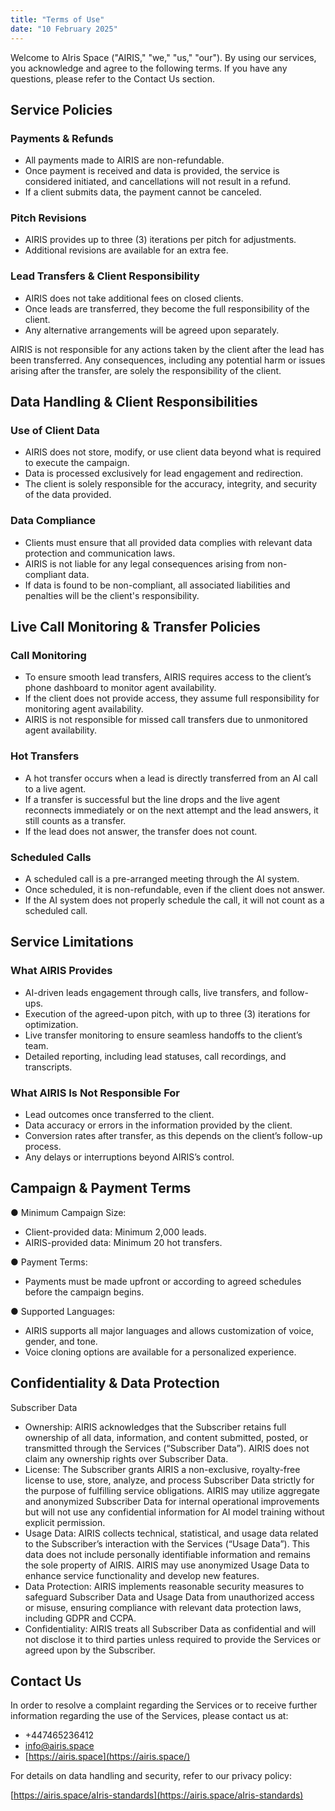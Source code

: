 ```yaml
---
title: "Terms of Use"
date: "10 February 2025"
---
```


Welcome to AIris Space ("AIRIS," "we," "us," "our"). By using our services, you acknowledge and agree to the following terms. If you have any questions, please refer to the Contact Us section.

## Service Policies

### Payments & Refunds

- All payments made to AIRIS are non-refundable.
- Once payment is received and data is provided, the service is considered initiated, and cancellations will not result in a refund.
- If a client submits data, the payment cannot be canceled.

### Pitch Revisions

- AIRIS provides up to three (3) iterations per pitch for adjustments.
- Additional revisions are available for an extra fee.

### Lead Transfers & Client Responsibility

- AIRIS does not take additional fees on closed clients.
- Once leads are transferred, they become the full responsibility of the client.
- Any alternative arrangements will be agreed upon separately.

AIRIS is not responsible for any actions taken by the client after the lead has been transferred. Any consequences, including any potential harm or issues arising after the transfer, are solely the responsibility of the client.

## Data Handling & Client Responsibilities

### Use of Client Data

- AIRIS does not store, modify, or use client data beyond what is required to execute the campaign.
- Data is processed exclusively for lead engagement and redirection.
- The client is solely responsible for the accuracy, integrity, and security of the data provided.

### Data Compliance

- Clients must ensure that all provided data complies with relevant data protection and communication laws.
- AIRIS is not liable for any legal consequences arising from non-compliant data.
- If data is found to be non-compliant, all associated liabilities and penalties will be the client's responsibility.

## Live Call Monitoring & Transfer Policies

### Call Monitoring

- To ensure smooth lead transfers, AIRIS requires access to the client’s phone dashboard to monitor agent availability.
- If the client does not provide access, they assume full responsibility for monitoring agent availability.
- AIRIS is not responsible for missed call transfers due to unmonitored agent availability.

### Hot Transfers

- A hot transfer occurs when a lead is directly transferred from an AI call to a live agent.
- If a transfer is successful but the line drops and the live agent reconnects immediately or on the next attempt and the lead answers, it still counts as a transfer.
- If the lead does not answer, the transfer does not count.

### Scheduled Calls

- A scheduled call is a pre-arranged meeting through the AI system.
- Once scheduled, it is non-refundable, even if the client does not answer.
- If the AI system does not properly schedule the call, it will not count as a scheduled call.

## Service Limitations

### What AIRIS Provides

- AI-driven leads engagement through calls, live transfers, and follow-ups.
- Execution of the agreed-upon pitch, with up to three (3) iterations for optimization.
- Live transfer monitoring to ensure seamless handoffs to the client’s team.
- Detailed reporting, including lead statuses, call recordings, and transcripts.

### What AIRIS Is Not Responsible For

- Lead outcomes once transferred to the client.
- Data accuracy or errors in the information provided by the client.
- Conversion rates after transfer, as this depends on the client’s follow-up process.
- Any delays or interruptions beyond AIRIS’s control.

## Campaign & Payment Terms

● Minimum Campaign Size:

- Client-provided data: Minimum 2,000 leads.
- AIRIS-provided data: Minimum 20 hot transfers.

● Payment Terms:

- Payments must be made upfront or according to agreed schedules before the campaign begins.

● Supported Languages:

- AIRIS supports all major languages and allows customization of voice, gender, and tone.
- Voice cloning options are available for a personalized experience.

## Confidentiality & Data Protection

Subscriber Data

- Ownership: AIRIS acknowledges that the Subscriber retains full ownership of all data, information, and content submitted, posted, or transmitted through the Services (“Subscriber Data”). AIRIS does not claim any ownership rights over Subscriber Data.
- License: The Subscriber grants AIRIS a non-exclusive, royalty-free license to use, store, analyze, and process Subscriber Data strictly for the purpose of fulfilling service obligations. AIRIS may utilize aggregate and anonymized Subscriber Data for internal operational improvements but will not use any confidential information for AI model training without explicit permission.
- Usage Data: AIRIS collects technical, statistical, and usage data related to the Subscriber’s interaction with the Services (“Usage Data”). This data does not include personally identifiable information and remains the sole property of AIRIS. AIRIS may use anonymized Usage Data to enhance service functionality and develop new features.
- Data Protection: AIRIS implements reasonable security measures to safeguard Subscriber Data and Usage Data from unauthorized access or misuse, ensuring compliance with relevant data protection laws, including GDPR and CCPA.
- Confidentiality: AIRIS treats all Subscriber Data as confidential and will not disclose it to third parties unless required to provide the Services or agreed upon by the Subscriber.

## Contact Us

In order to resolve a complaint regarding the Services or to receive further information regarding the use of the Services, please contact us at:

- +447465236412
- info@airis.space
- [https://airis.space](https://airis.space/)

For details on data handling and security, refer to our privacy policy:

[https://airis.space/aIris-standards](https://airis.space/aIris-standards)
